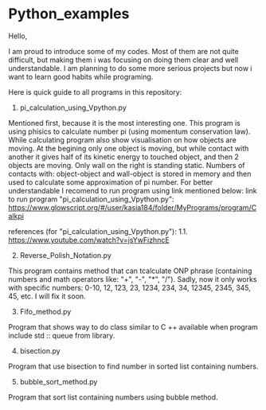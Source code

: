 # Python_examples
Hello, 

I am proud to introduce some of my codes. Most of them are not quite difficult, but making them i was focusing on doing them clear and well understandable. I am planning to do some more serious projects but now i want to learn good habits while programing.

Here is quick guide to all programs in this repository:

1. pi_calculation_using_Vpython.py

Mentioned first, because it is the most interesting one. This program is using phisics to calculate number pi (using momentum conservation law). While calculating program also show visualisation on how objects are moving. At the begining only one object is moving, but while contact with another it gives half of its kinetic energy to touched object, and then 2 objects are moving. Only wall on the right is standing static. Numbers of contacts with: object-object and wall-object is stored in memory and then used to calculate some approximation of pi number. For better understandable I recomend to run program using link mentioned below: 
link to run program "pi_calculation_using_Vpython.py": https://www.glowscript.org/#/user/kasia184/folder/MyPrograms/program/Calkpi

references (for "pi_calculation_using_Vpython.py"):
1.1. https://www.youtube.com/watch?v=jsYwFizhncE

2. Reverse_Polish_Notation.py

This program contains method that can tcalculate ONP phrase (containing numbers and math operators like: "+", "-", "*", "/"). Sadly, now it only works with specific numbers: 0-10, 12, 123, 23, 1234, 234, 34, 12345, 2345, 345, 45, etc. I will fix it soon.

3. Fifo_method.py

Program that shows way to do class similar to C ++ available when program include std :: queue from <queue> library.
  
4. bisection.py
  
Program that use bisection to find number in sorted list containing numbers.

5. bubble_sort_method.py
  
Program that sort list containing numbers using bubble method.
